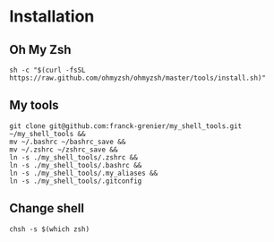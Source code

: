 # Installation

## Oh My Zsh

`sh -c "$(curl -fsSL https://raw.github.com/ohmyzsh/ohmyzsh/master/tools/install.sh)"`

## My tools

```
git clone git@github.com:franck-grenier/my_shell_tools.git ~/my_shell_tools &&
mv ~/.bashrc ~/bashrc_save &&
mv ~/.zshrc ~/zshrc_save &&
ln -s ./my_shell_tools/.zshrc && 
ln -s ./my_shell_tools/.bashrc &&
ln -s ./my_shell_tools/.my_aliases &&
ln -s ./my_shell_tools/.gitconfig
```

## Change shell

`chsh -s $(which zsh)`


